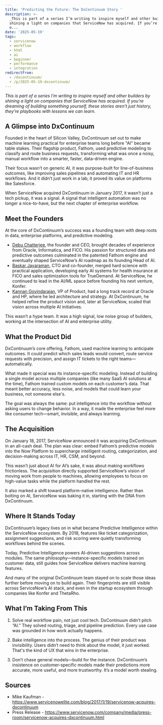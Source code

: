 ```yaml
---
title: 'Predicting the Future: The DxContinuum Story '
description: >-
  _This is part of a series I’m writing to inspire myself and other builders by
  shining a light on companies that ServiceNow has acquired. If you’re dreaming
  o...
date: '2025-05-19'
tags:
  - servicenow
  - workflow
  - html
  - ai
  - beginner
  - performance
  - integration
redirectFrom:
  - /dxcontinuum/
  - /p/2025-05-19-dxcontinuum/
---
```


_This is part of a series I’m writing to inspire myself and other builders by shining a light on companies that ServiceNow has acquired. If you’re dreaming of building something yourself, these stories aren’t just history, they’re playbooks with lessons we can learn._

## A Glimpse into DxContinuum

Founded in the heart of Silicon Valley, DxContinuum set out to make machine learning practical for enterprise teams long before "AI" became table stakes. Their flagship product, Fathom, used predictive modeling to classify and route business requests, transforming what was once a noisy, manual workflow into a smarter, faster, data-driven engine.

Their focus wasn’t on generic AI, it was purpose-built for line-of-business outcomes, like improving sales pipelines and automating IT and HR workflows. And it didn’t just work in a lab; it proved its value on platforms like Salesforce.

When ServiceNow acquired DxContinuum in January 2017, it wasn’t just a tech pickup, it was a signal. A signal that intelligent automation was no longer a nice-to-have, but the next chapter of enterprise workflow.
 
## Meet the Founders

At the core of DxContinuum’s success was a founding team with deep roots in data, enterprise platforms, and predictive modeling.

- [Debu Chatterjee](https://www.linkedin.com/in/debuchatterjee/?_bhlid=35438b52816783c8b63e8c9aba931ded07f0c1f0), the founder and CEO, brought decades of experience from Oracle, Informatica, and FICO. His passion for structured data and predictive outcomes culminated in the patented Fathom engine and eventually shaped ServiceNow’s AI roadmap as its founding Head of AI.
- [Baskar Jayaraman](https://www.linkedin.com/in/baskarjayaraman/?_bhlid=4a12e5d2503d9a1ea15c0d410b54bb0c87994a5e), CTO and co-founder, merged hard science with practical application, developing early AI systems for health insurance at FICO and sales optimization tools for TrueDemand. At ServiceNow, he continued to lead in the AI/ML space before founding his next venture, Konfer.
- [Kannan Govindarajan](https://www.linkedin.com/in/govindarajankannan/?_bhlid=d5440673036bf660b55de00db8d72d5cf84aa551), VP of Product, had a long track record at Oracle and HP, where he led architecture and strategy. At DxContinuum, he helped refine the product vision and, later at ServiceNow, scaled that vision across multiple AI initiatives. 

This wasn’t a hype team. It was a high signal, low noise group of builders, working at the intersection of AI and enterprise utility.
 
## What the Product Did

DxContinuum’s core offering, Fathom, used machine learning to anticipate outcomes. It could predict which sales leads would convert, route service requests with precision, and assign IT tickets to the right teams—automatically.

What made it special was its instance-specific modeling. Instead of building a single model across multiple companies (like many SaaS AI solutions at the time), Fathom trained custom models on each customer’s data. That meant better accuracy, less noise, and models that could learn your business, not someone else's.

The goal was always the same: put intelligence into the workflow without asking users to change behavior. In a way, it made the enterprise feel more like consumer tech—smart, invisible, and always learning.
 
## The Acquisition

On January 18, 2017, ServiceNow announced it was acquiring DxContinuum in an all-cash deal. The plan was clear: embed Fathom’s predictive models into the Now Platform to supercharge intelligent routing, categorization, and decision-making across IT, HR, CSM, and beyond.

This wasn’t just about AI for AI’s sake, it was about making workflows frictionless. The acquisition directly supported ServiceNow’s vision of moving work from people to machines, allowing employees to focus on high-value tasks while the platform handled the rest.

It also marked a shift toward platform-native intelligence. Rather than bolting on AI, ServiceNow was baking it in, starting with the DNA from DxContinuum.
 
## Where It Stands Today

DxContinuum’s legacy lives on in what became Predictive Intelligence within the ServiceNow ecosystem. By 2018, features like ticket categorization, assignment suggestions, and risk scoring were quietly transforming workflows behind the scenes.

Today, Predictive Intelligence powers AI-driven suggestions across modules. The same philosophy—instance-specific models trained on customer data, still guides how ServiceNow delivers machine learning features.

And many of the original DxContinuum team stayed on to scale those ideas further before moving on to build again. Their fingerprints are still visible across ServiceNow’s AI stack, and even in the startup ecosystem through companies like Konfer and ThetaRho.
 
## What I’m Taking From This

1. Solve real workflow pain, not just cool tech.
DxContinuum didn’t pitch “AI.” They solved routing, triage, and pipeline prediction. Every use case was grounded in how work actually happens.

2. Bake intelligence into the process.
The genius of their product was invisibility. Users didn’t need to think about the model, it just worked. That's the kind of UX that wins in the enterprise.

3. Don’t chase general models—build for the instance.
DxContinuum’s insistence on customer-specific models made their predictions more accurate, more useful, and more trustworthy. It’s a model worth stealing.

## Sources

- Mike Kaufman - <https://www.servicenowelite.com/blog/2017/1/19/servicenow-acquires-dxcontinuum>
- Press Release - <https://www.servicenow.com/company/media/press-room/servicenow-acquires-dxcontinuum.html>